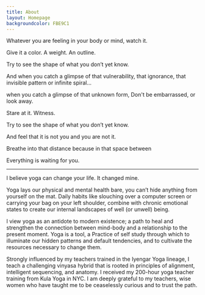 ```yaml
---
title: About
layout: Homepage
backgroundcolor: FBE9C1
---
```


Whatever you are feeling 
in your body or mind, 
watch it. 

Give it a color.
A weight. 
An outline.

Try to see the shape of what you don’t yet know. 

And when you catch a glimpse 
of that vulnerability, 
that ignorance, 
that invisible pattern or infinite spiral...

when you catch a glimpse 
of that unknown form,
Don't be embarrassed, or look away. 

Stare at it. 
Witness. 

Try to see the shape of what you don’t yet know. 

And feel  that it is not you 
and you are not it. 

Breathe into that distance
because in that space    between

Everything is waiting for you.

_____________________



I believe yoga can change your life. It changed mine. 

Yoga lays our physical and mental health bare, you can’t hide anything from yourself on the mat. Daily habits like slouching over a computer screen or carrying your bag on your left shoulder, combine with chronic emotional states to create our internal landscapes of well (or unwell) being. 

I view yoga as an antidote to modern existence; a path to heal and strengthen the connection between mind-body and a relationship to the present moment. Yoga is a tool, a Practice of self study through which to illuminate our hidden patterns and default tendencies, and to cultivate the resources necessary to change them. 

Strongly influenced by my teachers trained in the Iyengar Yoga lineage, I teach a challenging vinyasa hybrid that is rooted in principles of alignment, intelligent sequencing, and anatomy. I received my 200-hour yoga teacher training from Kula Yoga in NYC. I am deeply grateful to my teachers, wise women who have taught me to be ceaselessly curious and to trust the path. 
